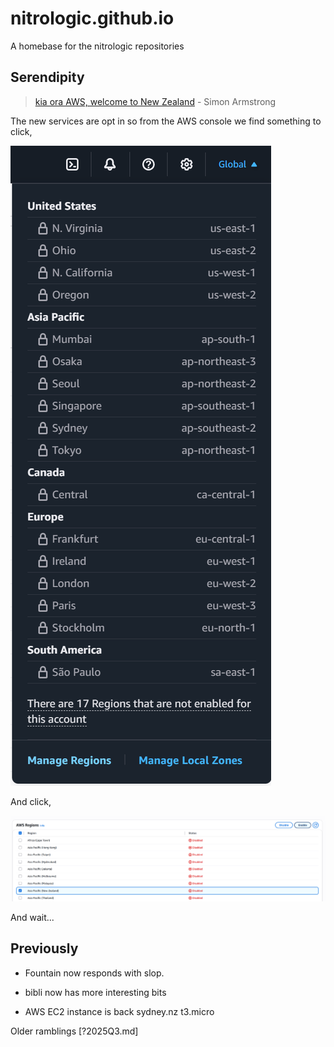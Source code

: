 # nitrologic.github.io

A homebase for the nitrologic repositories


## Serendipity

> [kia ora AWS, welcome to New Zealand](https://aws.amazon.com/blogs/aws/now-open-aws-asia-pacific-new-zealand-region/) - Simon Armstrong

The new services are opt in so from the AWS console we find something to click,

![enable1](media/enablenewzealand1.png)

And click,

![enable2](media/enablenewzealand2.png)

And wait...


## Previously

* Fountain now responds with slop.

* bibli now has more interesting bits

* AWS EC2 instance is back sydney.nz t3.micro

Older ramblings [?2025Q3.md]
